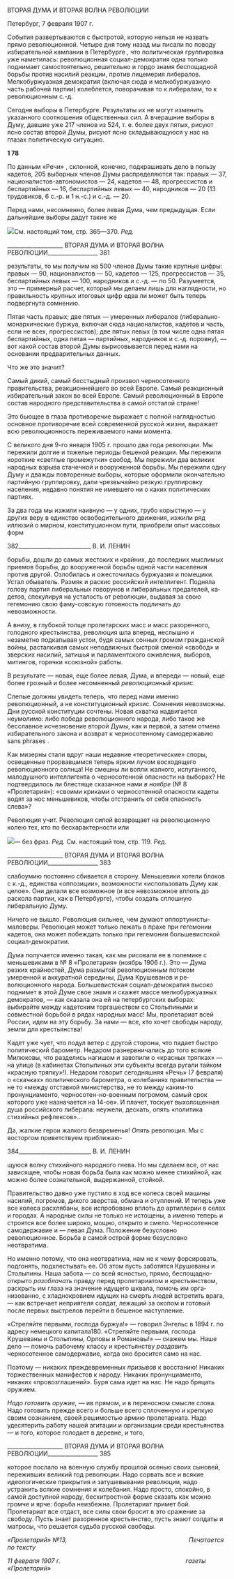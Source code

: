 ВТОРАЯ ДУМА И ВТОРАЯ ВОЛНА РЕВОЛЮЦИИ

Петербург, 7 февраля 1907 г.

События развертываются с быстротой, которую нельзя не назвать прямо революци­онной. Четыре дня тому назад мы писали по поводу избирательной кампании в Петер­бурге , что политическая группировка уже наметилась: революционная социал-демократия одна только поднимает самостоятельно, решительно и гордо знамя беспо­щадной борьбы против насилий реакции, против лицемерия либералов. Мелкобуржуаз­ная демократия (включая сюда и мелкобуржуазную часть рабочей партии) колеблется, поворачивая то к либералам, то к революционным с.-д.

Сегодня выборы в Петербурге. Результаты их не могут изменить указанного соот­ношения общественных сил. А вчерашние выборы в Думу, давшие уже 217 членов из 524, т. е. более двух пятых, рисуют ясно состав второй Думы, рисуют ясно складываю­щуюся у нас на глазах политическую ситуацию.

**1 78**

По данным «Речи» , склонной, конечно, подкрашивать дело в пользу кадетов, 205 выборных членов Думы распределяются так: правых — 37, националистов-автономистов — 24, кадетов — 48, прогрессистов и беспартийных — 16, беспартий­ных левых — 40, народников — 20 (13 трудовиков, 6 с.-р. и 1 н.-с.) и с.-д. — 20.

Перед нами, несомненно, более левая Дума, чем предыдущая. Если дальнейшие вы­боры дадут такие же

![](file:///C:/Users/bot32/AppData/Local/Temp/msohtmlclip1/01/clip_image001.png)См. настоящий том, стр. 365—370. _Ред._

  

____________________ ВТОРАЯ ДУМА И ВТОРАЯ ВОЛНА РЕВОЛЮЦИИ__________________ 381

результаты, то мы получим на 500 членов Думы такие крупные цифры: правых — 90, националистов — 50, кадетов — 125, прогрессистов — 35, беспартийных левых — 100, народников и с.-д. — по 50. Разумеется, это — примерный расчет, который мы делаем лишь для наглядности, но правильность крупных итоговых цифр едва ли может быть теперь подвергнута сомнению.

Пятая часть правых; две пятых — умеренных либералов (либерально-монархические буржуа, включая сюда националистов, кадетов и часть, если не всех, прогрессистов); две пятых левых (в том числе одна пятая беспартийных, одна пятая — партийных, на­родников и с.-д. поровну), — вот какой состав второй Думы вырисовывается перед на­ми на основании предварительных данных.

Что же это значит?

Самый дикий, самый бесстыдный произвол черносотенного правительства, реакци­оннейшего во всей Европе. Самый реакционный избирательный закон во всей Европе. Самый революционный в Европе состав народного представительства в самой отсталой стране!

Это бьющее в глаза противоречие выражает с полной наглядностью основное проти­воречие всей современной русской жизни, выражает всю революционность переживае­мого нами момента.

С великого дня 9-го января 1905 г. прошло два года революции. Мы пережили дол­гие и тяжелые периоды бешеной реакции. Мы пережили короткие «светлые промежут­ки» свобод. Мы пережили два великих народных взрыва стачечной и вооруженной борьбы. Мы пережили одну Думу и дважды повторенные выборы, которые оформили окончательно партийную группировку, дали чрезвычайно резкую группировку населе­ния, недавно понятия не имевшего ни о каких политических партиях.

За два года мы изжили наивную — у одних, грубо корыстную — у других веру в единство освободительного движения, изжили ряд иллюзий о мирном, конституцион­ном пути, приобрели опыт массовых форм

  

382__________________________ В. И. ЛЕНИН

борьбы, дошли до самых жестоких и крайних, до последних мыслимых приемов борь­бы, до вооруженной борьбы одной части населения против другой. Озлобилась и ожес­точилась буржуазия и помещики. Устал обыватель. Размяк и раскис российский интел­лигент. Подняла голову партия либеральных говорунов и либеральных предателей, ка­детов, спекулируя на усталость от революции, выдавая за свою гегемонию свою фаму-совскую готовность подличать до невозможности.

А внизу, в глубокой толще пролетарских масс и масс разоренного, голодного кресть­янства, революция шла вперед, неслышно и незаметно подкапывая устои, будя самых сонных громом гражданской войны, расталкивая самых неподвижных быстрой сменой «свобод» и зверских насилий, затишья и парламентского оживления, выборов, митин­гов, горячки «союзной» работы.

В результате — новая, еще более левая, Дума, и впереди — новый, еще более гроз­ный и более несомненный _революционный_ кризис.

Слепые должны увидеть теперь, что перед нами именно революционный, а не кон­ституционный кризис. Сомнения невозможны. Дни русской конституции сочтены. Но­вая схватка надвигается неумолимо: либо победа революционного народа, либо такое же бесславное исчезновение второй Думы, как и первой, а затем отмена избирательного закона и возврат к черносотенному самодержавию sans phrases .

Как мизерны стали вдруг наши недавние «теоретические» споры, освещенные про­рвавшимся теперь ярким лучом восходящего революционного солнца! Не смешны ли вопли жалкого, испуганного, малодушного интеллигента о черносотенной опасности на выборах? Не подтвердилось ли блестяще сказанное нами _в ноябре_ (№ 8 «Пролетария»): «своими криками о черносотенной опасности кадеты водят за нос меньшевиков, чтобы отстранить от себя опасность слева»?

Революция учит. Революция силой возвращает на революционную колею тех, кто по бесхарактерности или

![](file:///C:/Users/bot32/AppData/Local/Temp/msohtmlclip1/01/clip_image002.png)— без фраз. _Ред._ См. настоящий том, стр. 119. _Ред._

  

____________________ ВТОРАЯ ДУМА И ВТОРАЯ ВОЛНА РЕВОЛЮЦИИ__________________ 383

слабоумию постоянно сбивается в сторону. Меньшевики хотели блоков с к.-д., единст­ва «оппозиции», возможности «использовать Думу как целое». Они делали все возмож­ное (и все невозможное вплоть до раскола партии, как в Петербурге), чтобы создать сплошную либеральную Думу.

Ничего не вышло. Революция сильнее, чем думают оппортунисты-маловеры. Рево­люция может только лежать в прахе при гегемонии кадетов, она может побеждать только при гегемонии большевистской социал-демократии.

Дума получается именно такая, как мы рисовали ее в полемике с меньшевиками в № 8 «Пролетария» (ноябрь 1906 г.). Это — Дума резких крайностей, Дума размытой революционным потоком умеренной и аккуратной середины, Дума Крушеванов и ре­волюционного народа. Большевистская социал-демократия высоко поднимет в этой Думе свое знамя и скажет массе мелкобуржуазных демократов, — как сказала она ей на петербургских выборах: выбирайте между кадетским торгашеством со Столыпиными и совместной борьбой в рядах народных масс! Мы, пролетариат всей России, идем на эту борьбу. За нами — все, кто хочет свободы народу, земли для крестьянства!

Кадет уже чует, что подул ветер с другой стороны, что падает быстро политический барометр. Недаром разнервничались до того всякие Милюковы, что разделись нагишом и завопили о «красных тряпках» — на улице (в кабинетах Столыпиных эти субъекты всегда ругали тайком «красную тряпку»!). Недаром говорит сегодняшняя «Речь» (7 февраля) о «скачках» политического барометра, о колебаниях правительства — не то «между отставкой министерства, не то между каким-то пронунциаменто, черносотен-но-военным погромом, самый срок которого уже назначается на 14-ое». И плачет, тос­кует выхолощенная душа российского либерала: неужели, дескать, опять «политика стихийных рефлексов»...

Да, жалкие герои жалкого безвременья! _Опять_ революция. Мы с восторгом привет­ствуем приближаю-

  

384__________________________ В. И. ЛЕНИН

щуюся волну стихийного народного гнева. Но мы сделаем все, от нас зависящее, чтобы новая борьба была как можно менее стихийной, как можно более сознательной, выдер­жанной, стойкой.

Правительство давно уже пустило в ход все колеса своей машины насилий, погро­мов, дикого зверства, обмана и отуплений. И теперь уже все колеса расхлябаны, все ис­пробовано вплоть до артиллерии в селах и городах. А народные силы не только не ис­тощены, а именно теперь и строятся все более широко, мощно, открыто и смело. Чер­носотенное самодержавие и — левая Дума. Положение безусловно революционное. Борьба в самой острой форме безусловно неотвратима.

Но именно потому, что она неотвратима, нам не к чему форсировать, подгонять, подхлестывать ее. Об этом пусть заботятся Крушеваны и Столыпины. Наша забота — со всей ясностью, прямо, беспощадно-открыто _разоблачать_ правду перед пролетариа­том и крестьянством, раскрыть им глаза на значение идущего шквала, помочь им орга­низованно, с хладнокровием идущих на смерть людей встретить врага, — как встречает неприятеля солдат, лежащий за окопом и готовый после первых выстрелов перейти в бешеное наступление.

«Стреляйте первыми, господа буржуа!» — говорил Энгельс в 1894 г. по адресу не­мецкого капитала180. «Стреляйте первыми, господа Крушеваны и Столыпины, Орловы и Романовы!» — скажем мы. Наше дело — помочь рабочему классу и крестьянству _раздавить_ черносотенное самодержавие, когда оно бросится само на нас.

Поэтому — никаких преждевременных _призывов_ к восстанию! Никаких торжествен­ных манифестов к народу. Никаких пронунциаменто, никаких «провозглашений». Буря сама идет на нас. Не надо бряцать оружием.

_Надо готовить оружие,_ — ив прямом, и в переносном смысле слова. Надо готовить прежде всего и больше всего сплоченную и крепкую своим сознанием, своей решимо­стью армию пролетариата. Надо удесятерить работу нашей агитации и организации среди крестьянства — и того, которое голодает в деревне, и того,

  

____________________ ВТОРАЯ ДУМА И ВТОРАЯ ВОЛНА РЕВОЛЮЦИИ__________________ 385

которое послало на военную службу прошлой осенью своих сыновей, переживших ве­ликий год революции. Надо сорвать все и всякие идеологические прикрытия и затуше­вывания революции, надо устранить всякие сомнения и колебания. Надо просто, спо­койно, в самой доступной народу, бесхитростной форме сказать как можно громче и ярче: борьба неизбежна. Пролетариат примет бой. Пролетариат все отдаст, все силы свои бросит в это сражение за свободу. Пусть знает разоренное крестьянство, пусть знают солдаты и матросы, что решается судьба русской свободы.

_«Пролетарий» №13,                                                                       Печатается по тексту_

_11 февраля 1907 г.                                                                         газеты «Пролетарий»_